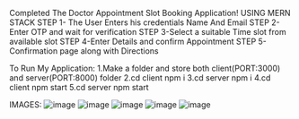 Completed The Doctor Appointment Slot Booking Application!
USING MERN STACK
STEP 1- The User Enters his credentials Name And Email
STEP 2-Enter OTP and wait for verification
STEP 3-Select a suitable Time slot from available slot
STEP 4-Enter Details and confirm Appointment
STEP 5-Confirmation page along with Directions

To Run My Application:
1.Make a folder and store both client(PORT:3000) and server(PORT:8000) folder
2.cd client
  npm i
3.cd server
  npm i
4.cd client
  npm start
5.cd server 
  npm start

  IMAGES:
  ![image](https://github.com/ishitabansal21/Appointment/assets/100590854/5accadec-0028-4bd5-baa2-39b997764d47)
  ![image](https://github.com/ishitabansal21/Appointment/assets/100590854/b67293cb-3256-4038-8af3-93651c00eeef)
  ![image](https://github.com/ishitabansal21/Appointment/assets/100590854/4194c1fd-bfac-4f0e-966f-61912adba94c)
  ![image](https://github.com/ishitabansal21/Appointment/assets/100590854/e35400ad-bd68-4f3d-a80a-becb2def2a91)
  ![image](https://github.com/ishitabansal21/Appointment/assets/100590854/bf657f6c-a636-44a2-be29-756cf418bc38)





